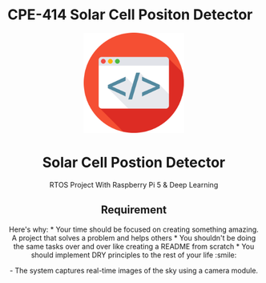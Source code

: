 # CPE-414 Solar Cell Positon Detector

<div align="center">

  <img src="assets/logo.png" alt="logo" width="200" height="auto" />
  <h1>Solar Cell Postion Detector</h1>
  
  <p>
    RTOS Project With Raspberry Pi 5 & Deep Learning
  </p>
  
  <h2>Requirement</h2>
  Here's why:
    * Your time should be focused on creating something amazing. A project that solves a problem and helps others
    * You shouldn't be doing the same tasks over and over like creating a README from scratch
    * You should implement DRY principles to the rest of your life :smile:
  <p> 
    - The system captures real-time images of the sky using a camera module.
  </p>
</div>

